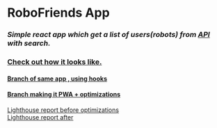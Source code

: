 # RoboFriends App
### _Simple react app which get a list of users(robots) from [API](https://jsonplaceholder.typicode.com/) with search._

### [Check out how it looks like.](https://vitaliihoncharuk.github.io/React_RoboApp/)

#### [Branch of same app , using hooks](https://github.com/vitaliiHoncharuk/React_RoboApp/tree/using_hooks)

#### [Branch making it PWA  +  optimizations](https://github.com/vitaliiHoncharuk/React_RoboApp/tree/optimizations)

[Lighthouse report before optimizations](./public/lighthouse_before.png)  
[Lighthouse report after](./public/lighthouse_report.png)
